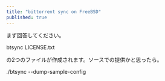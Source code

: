 ```yaml
---
title: "bittorrent sync on FreeBSD"
published: true
---
```


まず回答してください。

btsync
LICENSE.txt

の2つのファイルが作成されます。ソースでの提供かと思ったら。

./btsync --dump-sample-config

